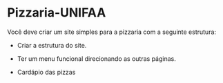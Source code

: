 # Pizzaria-UNIFAA

Você deve criar um site simples para a pizzaria com a seguinte estrutura:

- Criar a estrutura do site.

- Ter um menu funcional direcionando as outras páginas. 

- Cardápio das pizzas
